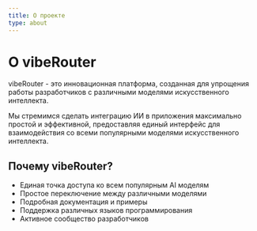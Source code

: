 ```yaml
---
title: О проекте
type: about
---
```


# О vibeRouter

vibeRouter - это инновационная платформа, созданная для упрощения работы разработчиков с различными моделями искусственного интеллекта.

Мы стремимся сделать интеграцию ИИ в приложения максимально простой и эффективной, предоставляя единый интерфейс для взаимодействия со всеми популярными моделями искусственного интеллекта.

## Почему vibeRouter?

- Единая точка доступа ко всем популярным AI моделям
- Простое переключение между различными моделями
- Подробная документация и примеры
- Поддержка различных языков программирования
- Активное сообщество разработчиков
